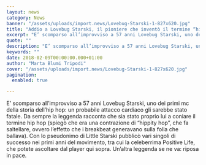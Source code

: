 ```yaml
---
layout: news
category: News
banner: "/assets/uploads/import.news/Lovebug-Starski-1-827x620.jpg"
title: "Addio a Lovebug Starski, il pioniere che inventò il termine “hip hop”"
excerpt: "E’ scomparso all’improvviso a 57 anni Lovebug Starski, uno dei primi mc della storia dell’hip hop: un probabile attacco cardiaco gli sarebbe stato fatale. Da sempre la leggenda racconta che sia stato proprio lui a coniare il termine hip hop (spiegò che era una contrazione di “hippity hop”, che fa saltellare, ovvero l’effetto che i [&hellip"
quote: ""
description: "E’ scomparso all’improvviso a 57 anni Lovebug Starski, uno dei primi mc della storia dell’hip hop: un probabile attacco cardiaco gli sarebbe stato fatale. Da sempre la leggenda racconta che sia stato proprio lui a coniare il termine hip hop (spiegò che era una contrazione di “hippity hop”, che fa saltellare, ovvero l’effetto che i [&hellip"
keywords: ""
date: 2018-02-09T00:00:00.000+01:00
author: "Marta Blumi Tripodi"
cover: "/assets/uploads/import.news/Lovebug-Starski-1-827x620.jpg"
pagination:
  enabled: true

---
```


E’ scomparso all’improvviso a 57 anni Lovebug Starski, uno dei primi mc della storia dell’hip hop: un probabile attacco cardiaco gli sarebbe stato fatale. Da sempre la leggenda racconta che sia stato proprio lui a coniare il termine hip hop (spiegò che era una contrazione di “hippity hop”, che fa saltellare, ovvero l’effetto che i breakbeat generavano sulla folla che ballava). Con lo pseudonimo di Little Starski pubblicò vari singoli di successo nei primi anni del movimento, tra cui la celeberrima Positive Life, che potete ascoltare dal player qui sopra. Un’altra leggenda se ne va: riposa in pace.